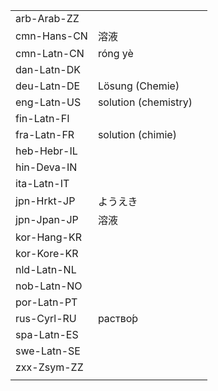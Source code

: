| | | |
|-|-|-|
| arb-Arab-ZZ |  |  |
| cmn-Hans-CN | 溶液 |  |
| cmn-Latn-CN | róng yè |  |
| dan-Latn-DK |  |  |
| deu-Latn-DE | Lösung (Chemie) |  |
| eng-Latn-US | solution (chemistry) |  |
| fin-Latn-FI |  |  |
| fra-Latn-FR | solution (chimie) |  |
| heb-Hebr-IL |  |  |
| hin-Deva-IN |  |  |
| ita-Latn-IT |  |  |
| jpn-Hrkt-JP | ようえき |  |
| jpn-Jpan-JP | 溶液 |  |
| kor-Hang-KR |  |  |
| kor-Kore-KR |  |  |
| nld-Latn-NL |  |  |
| nob-Latn-NO |  |  |
| por-Latn-PT |  |  |
| rus-Cyrl-RU | раство́р |  |
| spa-Latn-ES |  |  |
| swe-Latn-SE |  |  |
| zxx-Zsym-ZZ |  |  |
|  |  |  |
